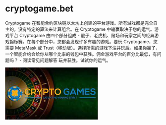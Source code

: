# cryptogame.bet

Cryptogame 在智能合约区块链以太坊上创建的平台游戏。所有游戏都是完全自主的，没有特定的算法来计算组合。在 Cryptogame 中输赢取决于您的运气。游戏平台 Cryptogame 由四个部分组成 - 骰子、老虎机、赌场和玩家之间的经典游戏锦标赛。在每个部分中，您都会发现许多有趣的游戏。要玩 Cryptogame，您需要 MetaMask 或 Trust（移动版）。选择所需的游戏下注并玩后。如果你赢了，一个智能合约会给你从哪个比率的钱包中获胜。佣金游戏平台的百分比最低，有问题吗？ - 阅读常见问题解答 玩并获胜。试试你的运气。

![download](download.jpg)

